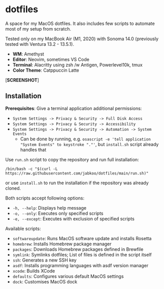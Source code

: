 # dotfiles

A space for my MacOS dotfiles. It also includes few scripts to automate most of my setup from scratch.

Tested only on my MacBook Air (M1, 2020) with Sonoma 14.0 (previously tested with Ventura 13.2 - 13.5.1).

- **WM**: Amethyst
- **Editor**: Neovim, sometimes VS Code
- **Terminal**: Alacritty using zsh /w Antigen, Powerlevel10k, tmux
- **Color Theme**: Catppuccin Latte

[**SCREENSHOT**]

## Installation

**Prerequisites**: Give a terminal application additional permissions:
- `System Settings -> Privacy & Security -> Full Disk Access`
- `System Settings -> Privacy & Security -> Accessibility`
- `System Settings -> Privacy & Security -> Automation -> System Events`
	- Can be done by running, e.g. `osascript -e 'tell application "System Events" to keystroke "."'`, but `install.sh` script already handles that 

Use `run.sh` script to copy the repository and run full installation:

`/bin/bash -c "$(curl -L https://raw.githubusercontent.com/jabkoo/dotfiles/main/run.sh)"`

or use `install.sh` to run the installation if the repository was already cloned.

Both scripts accept following options:
- `-h, --help`: Displays help message
- `-o, --only`: Executes only specified scripts
- `-e, --except`: Executes with exclusion of specified scripts

Available scripts:
- `softwareupdate`: Runs MacOS software update and installs Rosetta
- `homebrew`: Installs Homebrew package manager
- `packages`: Downloads Homebrew packages defined in Brewfile
- `symlink`: Symlinks dotfiles; List of files is defined in the script itself
- `ssh`: Generates a new SSH key
- `asdf`: Installs programming languages with asdf version manager
- `xcode`: Builds XCode
- `defaults`: Configures various default MacOS settings
- `dock`: Customises MacOS dock
